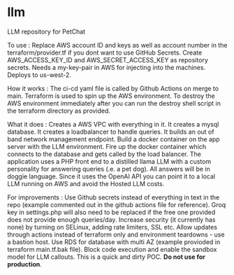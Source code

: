# llm
LLM repository for PetChat

To use :
Replace AWS account ID and keys as well as account number in the terraform/provider.tf if you dont want to use GitHub Secrets. 
Create AWS_ACCESS_KEY_ID and AWS_SECRET_ACCESS_KEY as repository secrets. 
Needs a my-key-pair in AWS for injecting into the machines. Deploys to us-west-2. 

How it works :
The ci-cd yaml file is called by Github Actions on merge to main. 
Terraform is used to spin up the AWS environment. 
To destroy the AWS environment immediately after you can run the destroy shell script in the terraform directory as provided. 

What it does :
Creates a AWS VPC with everything in it. 
It creates a mysql database.
It creates a loadbalancer to handle queries. 
It builds an out of band network management endpoint. 
Build a docker container on the app server with the LLM environment. 
Fire up the docker container which connects to the database and gets called by the load balancer. 
The application uses a PHP front end to a distilled llama LLM with a custom personality for answering queries (.e. a pet dog). All answers will be in doggie language. 
Since it uses the OpenAI API you can point it to a local LLM running on AWS and avoid the Hosted LLM costs. 

For improvements :
Use Github secrets instead of everything in text in the repo (example commented out in the github actions file for reference). 
Groq key in settings.php will also need to be replaced if the free one provided does not provide enough queries/day. 
Increase security (it currently has none) by turning on SELinux, adding rate limiters, SSL etc. 
Allow updates through actions instead of terraform only and environment teardowns - use a bastion host.
Use RDS for database with multi AZ (example provioded in terraform main.tf.bak file). 
Block code execution and enable the sandbox model for LLM callouts. 
This is a quick and dirty POC. **Do not use for production**.

